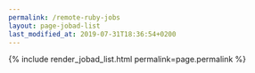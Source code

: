 ```yaml
---
permalink: /remote-ruby-jobs
layout: page-jobad-list
last_modified_at: 2019-07-31T18:36:54+0200
---
```

{% include render_jobad_list.html permalink=page.permalink %}

